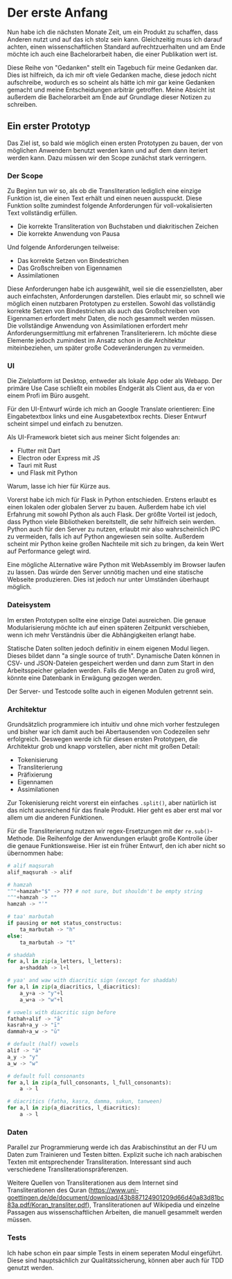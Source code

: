 # Der erste Anfang

Nun habe ich die nächsten Monate Zeit, um ein Produkt zu schaffen, dass Anderen nutzt und auf das ich stolz sein kann. Gleichzeitig muss ich darauf achten, einen wissenschaftlichen Standard aufrechtzuerhalten und am Ende möchte ich auch eine Bachelorarbeit haben, die einer Publikation wert ist. 

Diese Reihe von "Gedanken" stellt ein Tagebuch für meine Gedanken dar. Dies ist hilfreich, da ich mir oft viele Gedanken mache, diese jedoch nicht aufschreibe, wodurch es so scheint als hätte ich mir gar keine Gedanken gemacht und meine Entscheidungen arbiträr getroffen. Meine Absicht ist außerdem die Bachelorarbeit am Ende auf Grundlage dieser Notizen zu schreiben. 

## Ein erster Prototyp

Das Ziel ist, so bald wie möglich einen ersten Prototypen zu bauen, der von möglichen Anwendern benutzt werden kann und auf dem dann iteriert werden kann. Dazu müssen wir den Scope zunächst stark verringern.

### Der Scope

Zu Beginn tun wir so, als ob die Transliteration lediglich eine einzige Funktion ist, die einen Text erhält und einen neuen ausspuckt. Diese Funktion sollte zumindest folgende Anforderungen für voll-vokalisierten Text vollständig erfüllen.

- Die korrekte Transliteration von Buchstaben und diakritischen Zeichen
- Die korrekte Anwendung von Pausa

Und folgende Anforderungen teilweise:

- Das korrekte Setzen von Bindestrichen
- Das Großschreiben von Eigennamen
- Assimilationen

Diese Anforderungen habe ich ausgewählt, weil sie die essenziellsten, aber auch einfachsten, Anforderungen darstellen. Dies erlaubt mir, so schnell wie möglich einen nutzbaren Prototypen zu erstellen. Sowohl das vollständig korrekte Setzen von Bindestrichen als auch das Großschreiben von Eigennamen erfordert mehr Daten, die noch gesammelt werden müssen. Die vollständige Anwendung von Assimilationen erfordert mehr Anforderungsermittlung mit erfahrenen Transliterierern. Ich möchte diese Elemente jedoch zumindest im Ansatz schon in die Architektur miteinbeziehen, um später große Codeveränderungen zu vermeiden.

### UI

Die Zielplatform ist Desktop, entweder als lokale App oder als Webapp. Der primäre Use Case schließt ein mobiles Endgerät als Client aus, da er von einem Profi im Büro ausgeht. 

Für den UI-Entwurf würde ich mich an Google Translate orientieren: Eine Eingabetextbox links und eine Ausgabetextbox rechts. Dieser Entwurf scheint simpel und einfach zu benutzen.

Als UI-Framework bietet sich aus meiner Sicht folgendes an:

- Flutter mit Dart
- Electron oder Express mit JS
- Tauri mit Rust
- und Flask mit Python

Warum, lasse ich hier für Kürze aus.

Vorerst habe ich mich für Flask in Python entschieden. Erstens erlaubt es einen lokalen oder globalen Server zu bauen. Außerdem habe ich viel Erfahrung mit sowohl Python als auch Flask. Der größte Vorteil ist jedoch, dass Python viele Bibliotheken bereitstellt, die sehr hilfreich sein werden. Python auch für den Server zu nutzen, erlaubt mir also wahrscheinlich IPC zu vermeiden, falls ich auf Python angewiesen sein sollte. Außerdem scheint mir Python keine großen Nachteile mit sich zu bringen, da kein Wert auf Performance gelegt wird. 

Eine mögliche ALternative wäre Python mit WebAssembly im Browser laufen zu lassen. Das würde den Server unnötig machen und eine statische Webseite produzieren. Dies ist jedoch nur unter Umständen überhaupt möglich.

### Dateisystem

Im ersten Prototypen sollte eine einzige Datei ausreichen. Die genaue Modularisierung möchte ich auf einen späteren Zeitpunkt verschieben, wenn ich mehr Verständnis über die Abhängigkeiten erlangt habe. 

Statische Daten sollten jedoch definitiv in einem eigenen Modul liegen. Dieses bildet dann "a single source of truth". Dynamische Daten können in CSV- und JSON-Dateien gespeichert werden und dann zum Start in den Arbeitsspeicher geladen werden. Falls die Menge an Daten zu groß wird, könnte eine Datenbank in Erwägung gezogen werden.

Der Server- und Testcode sollte auch in eigenen Modulen getrennt sein.

### Architektur

Grundsätzlich programmiere ich intuitiv und ohne mich vorher festzulegen und bisher war ich damit auch bei Abertausenden von Codezeilen sehr erfolgreich. Deswegen werde ich für diesen ersten Prototypen, die Architektur grob und knapp vorstellen, aber nicht mit großen Detail:

- Tokenisierung
- Transliterierung
- Präfixierung
- Eigennamen
- Assimilationen

Zur Tokenisierung reicht vorerst ein einfaches `.split()`, aber natürlich ist das nicht ausreichend für das finale Produkt. Hier geht es aber erst mal vor allem um die anderen Funktionen. 

Für die Transliterierung nutzen wir regex-Ersetzungen mit der `re.sub()`-Methode. Die Reihenfolge der Anwendungen erlaubt große Kontrolle über die genaue Funktionsweise. Hier ist ein früher Entwurf, den ich aber nicht so übernommen habe:

```py
# alif maqsurah
alif_maqsurah -> alif

# hamzah
"^"+hamzah+"$" -> ??? # not sure, but shouldn't be empty string
"^"+hamzah -> ""
hamzah -> "ʾ"

# taa' marbutah
if pausing or not status_constructus:
    ta_marbutah -> "h"
else:
    ta_marbutah -> "t"

# shaddah
for a,l in zip(a_letters, l_letters):
    a+shaddah -> l+l

# yaa' and waw with diacritic sign (except for shaddah)
for a,l in zip(a_diacritics, l_diacritics):
    a_y+a -> "y"+l
    a_w+a -> "w"+l

# vowels with diacritic sign before
fathah+alif -> "ā"
kasrah+a_y -> "ī"
dammah+a_w -> "ū"

# default (half) vowels
alif -> "ā"
a_y -> "y"
a_w -> "w"

# default full consonants
for a,l in zip(a_full_consonants, l_full_consonants):
    a -> l

# diacritics (fatha, kasra, damma, sukun, tanween)
for a,l in zip(a_diacritics, l_diacritics):
    a -> l
```

### Daten

Parallel zur Programmierung werde ich das Arabischinstitut an der FU um Daten zum Trainieren und Testen bitten. Explizit suche ich nach arabischen Texten mit entsprechender Transliteration. Interessant sind auch verschiedene Transliterationspräferenzen.

Weitere Quellen von Transliterationen aus dem Internet sind Transliterationen des Quran (https://www.uni-goettingen.de/de/document/download/43b887124901209d66d40a83d81bc83a.pdf/Koran_transliter.pdf), Transliterationen auf Wikipedia und einzelne Passagen aus wissenschaftlichen Arbeiten, die manuell gesammelt werden müssen. 

### Tests

Ich habe schon ein paar simple Tests in einem seperaten Modul eingeführt. Diese sind hauptsächlich zur Qualitätssicherung, können aber auch für TDD genutzt werden. 

